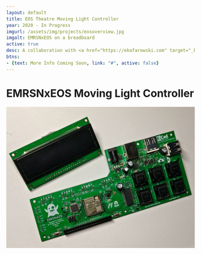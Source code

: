 ```yaml
---
layout: default
title: EOS Theatre Moving Light Controller
year: 2020 - In Progress
imgurl: /assets/img/projects/eosoverview.jpg
imgalt: EMRSNxEOS on a breadboard
active: true
desc: A collaboration with <a href="https://ekafarowski.com" target="_blank">Emerson Kafarowski</a>, the EMRSNxEOS Moving Light Controller is an open-source portable programming wing for use with theatrical lighting systems. Lighting consoles are generally large and expensive, limiting their use in small and non-traditional venues. The goal is to build a customizable hardware platform for lighting designers that maintains the efficiency and ease of use granted by more expensive lighting consoles. The system is developed in C++ for the ESP32, and communicates with the EOS lighting software using Open Sound Control (OSC).
btns: 
- {text: More Info Coming Soon, link: "#", active: false}
---
```

# EMRSNxEOS Moving Light Controller
<img src="/assets/img/projects/eosoverview.jpg" class="profilePhoto largepic"/>
